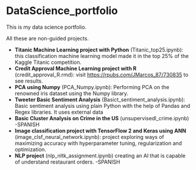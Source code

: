 # DataScience_portfolio
This is my data science portfolio.

All these are non-guided projects.


* **Titanic Machine Learning project with Python** (Titanic_top25.ipynb): this classification machine learning model made it in the top 25% of the Kaggle Titanic competition.
* **Credit Approval Machine Learning project with R** (credit_approval_R.rmd): visit https://rpubs.com/JMarcos_87/730835 to see results.
* **PCA using Numpy** (PCA_Numpy.ipynb): Performing PCA on the renowned iris dataset using the Numpy library.
* **Tweeter Basic Sentiment Analysis** (Basict_sentiment_analysis.ipynb): Basic sentiment analysis using plain Python with the help of Pandas and Regex libraries. It uses external data
* **Basic Cluster Analysis on Crime in the US** (unsupervisedl_crime.ipynb) -SPANISH 
* **Image classification project with TensorFlow 2 and Keras using ANN** (image_clsf_neural_network.ipynb): project exploring ways of maximizing accuracy with hyperparameter tuning, regularization and optimization.
* **NLP project** (nlp_nltk_assignment.ipynb) creating an AI that is capable of understand restaurant orders. -SPANISH
